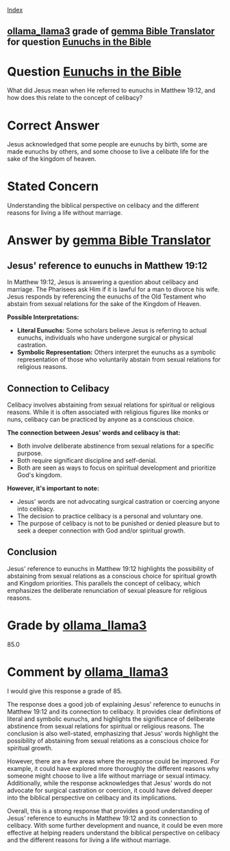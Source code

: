 
[Index](../../../../index.md)
## [ollama_llama3](../../../grading_models/ollama_llama3.md) grade of [gemma Bible Translator](../../../answering_models/gemma_Bible_Translator.md) for question [Eunuchs in the Bible](../../../questions/Eunuchs_in_the_Bible.md)

# Question [Eunuchs in the Bible](../../../questions/Eunuchs_in_the_Bible.md)
What did Jesus mean when He referred to eunuchs in Matthew 19:12, and how does this relate to the concept of celibacy?

# Correct Answer
Jesus acknowledged that some people are eunuchs by birth, some are made eunuchs by others, and some choose to live a celibate life for the sake of the kingdom of heaven.

# Stated Concern
Understanding the biblical perspective on celibacy and the different reasons for living a life without marriage.

# Answer by [gemma Bible Translator](../../../answering_models/gemma_Bible_Translator.md)
## Jesus' reference to eunuchs in Matthew 19:12

In Matthew 19:12, Jesus is answering a question about celibacy and marriage. The Pharisees ask Him if it is lawful for a man to divorce his wife. Jesus responds by referencing the eunuchs of the Old Testament who abstain from sexual relations for the sake of the Kingdom of Heaven.

**Possible Interpretations:**

* **Literal Eunuchs:** Some scholars believe Jesus is referring to actual eunuchs, individuals who have undergone surgical or physical castration. 
* **Symbolic Representation:** Others interpret the eunuchs as a symbolic representation of those who voluntarily abstain from sexual relations for religious reasons.


## Connection to Celibacy

Celibacy involves abstaining from sexual relations for spiritual or religious reasons. While it is often associated with religious figures like monks or nuns, celibacy can be practiced by anyone as a conscious choice.

**The connection between Jesus' words and celibacy is that:**

* Both involve deliberate abstinence from sexual relations for a specific purpose.
* Both require significant discipline and self-denial.
* Both are seen as ways to focus on spiritual development and prioritize God's kingdom.


**However, it's important to note:**

* Jesus' words are not advocating surgical castration or coercing anyone into celibacy.
* The decision to practice celibacy is a personal and voluntary one.
* The purpose of celibacy is not to be punished or denied pleasure but to seek a deeper connection with God and/or spiritual growth.


## Conclusion

Jesus' reference to eunuchs in Matthew 19:12 highlights the possibility of abstaining from sexual relations as a conscious choice for spiritual growth and Kingdom priorities. This parallels the concept of celibacy, which emphasizes the deliberate renunciation of sexual pleasure for religious reasons.

# Grade by [ollama_llama3](../../../grading_models/ollama_llama3.md)
85.0

# Comment by [ollama_llama3](../../../grading_models/ollama_llama3.md)
I would give this response a grade of 85.

The response does a good job of explaining Jesus' reference to eunuchs in Matthew 19:12 and its connection to celibacy. It provides clear definitions of literal and symbolic eunuchs, and highlights the significance of deliberate abstinence from sexual relations for spiritual or religious reasons. The conclusion is also well-stated, emphasizing that Jesus' words highlight the possibility of abstaining from sexual relations as a conscious choice for spiritual growth.

However, there are a few areas where the response could be improved. For example, it could have explored more thoroughly the different reasons why someone might choose to live a life without marriage or sexual intimacy. Additionally, while the response acknowledges that Jesus' words do not advocate for surgical castration or coercion, it could have delved deeper into the biblical perspective on celibacy and its implications.

Overall, this is a strong response that provides a good understanding of Jesus' reference to eunuchs in Matthew 19:12 and its connection to celibacy. With some further development and nuance, it could be even more effective at helping readers understand the biblical perspective on celibacy and the different reasons for living a life without marriage.
